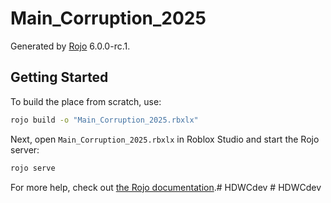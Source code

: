 # Main_Corruption_2025
Generated by [Rojo](https://github.com/rojo-rbx/rojo) 6.0.0-rc.1.

## Getting Started
To build the place from scratch, use:

```bash
rojo build -o "Main_Corruption_2025.rbxlx"
```

Next, open `Main_Corruption_2025.rbxlx` in Roblox Studio and start the Rojo server:

```bash
rojo serve
```

For more help, check out [the Rojo documentation](https://rojo.space/docs).#   H D W C d e v  
 #   H D W C d e v  
 
